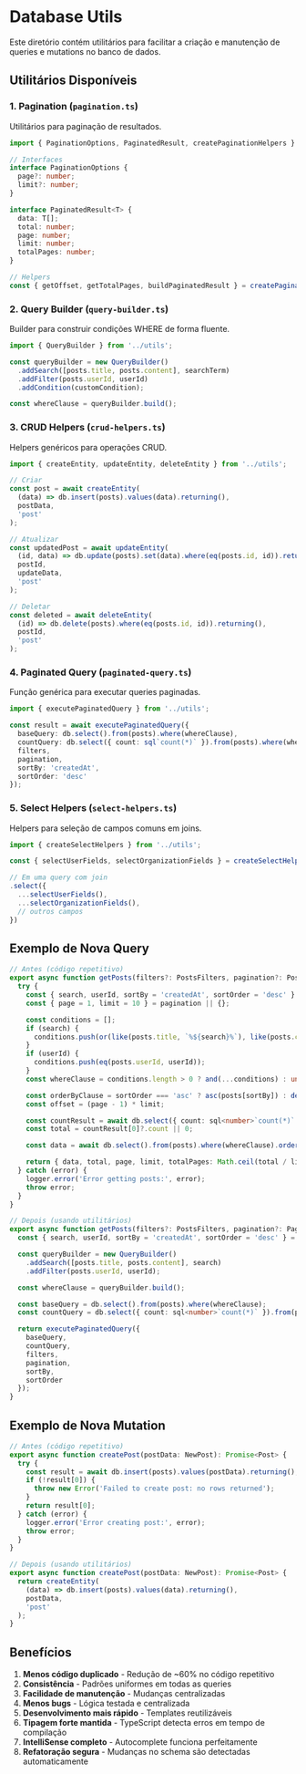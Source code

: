 # Database Utils

Este diretório contém utilitários para facilitar a criação e manutenção de queries e mutations no banco de dados.

## Utilitários Disponíveis

### 1. Pagination (`pagination.ts`)
Utilitários para paginação de resultados.

```typescript
import { PaginationOptions, PaginatedResult, createPaginationHelpers } from '../utils';

// Interfaces
interface PaginationOptions {
  page?: number;
  limit?: number;
}

interface PaginatedResult<T> {
  data: T[];
  total: number;
  page: number;
  limit: number;
  totalPages: number;
}

// Helpers
const { getOffset, getTotalPages, buildPaginatedResult } = createPaginationHelpers();
```

### 2. Query Builder (`query-builder.ts`)
Builder para construir condições WHERE de forma fluente.

```typescript
import { QueryBuilder } from '../utils';

const queryBuilder = new QueryBuilder()
  .addSearch([posts.title, posts.content], searchTerm)
  .addFilter(posts.userId, userId)
  .addCondition(customCondition);

const whereClause = queryBuilder.build();
```

### 3. CRUD Helpers (`crud-helpers.ts`)
Helpers genéricos para operações CRUD.

```typescript
import { createEntity, updateEntity, deleteEntity } from '../utils';

// Criar
const post = await createEntity(
  (data) => db.insert(posts).values(data).returning(),
  postData,
  'post'
);

// Atualizar
const updatedPost = await updateEntity(
  (id, data) => db.update(posts).set(data).where(eq(posts.id, id)).returning(),
  postId,
  updateData,
  'post'
);

// Deletar
const deleted = await deleteEntity(
  (id) => db.delete(posts).where(eq(posts.id, id)).returning(),
  postId,
  'post'
);
```

### 4. Paginated Query (`paginated-query.ts`)
Função genérica para executar queries paginadas.

```typescript
import { executePaginatedQuery } from '../utils';

const result = await executePaginatedQuery({
  baseQuery: db.select().from(posts).where(whereClause),
  countQuery: db.select({ count: sql`count(*)` }).from(posts).where(whereClause),
  filters,
  pagination,
  sortBy: 'createdAt',
  sortOrder: 'desc'
});
```

### 5. Select Helpers (`select-helpers.ts`)
Helpers para seleção de campos comuns em joins.

```typescript
import { createSelectHelpers } from '../utils';

const { selectUserFields, selectOrganizationFields } = createSelectHelpers();

// Em uma query com join
.select({
  ...selectUserFields(),
  ...selectOrganizationFields(),
  // outros campos
})
```

## Exemplo de Nova Query

```typescript
// Antes (código repetitivo)
export async function getPosts(filters?: PostsFilters, pagination?: PostsPagination): Promise<PostsResult> {
  try {
    const { search, userId, sortBy = 'createdAt', sortOrder = 'desc' } = filters || {};
    const { page = 1, limit = 10 } = pagination || {};

    const conditions = [];
    if (search) {
      conditions.push(or(like(posts.title, `%${search}%`), like(posts.content, `%${search}%`)));
    }
    if (userId) {
      conditions.push(eq(posts.userId, userId));
    }
    const whereClause = conditions.length > 0 ? and(...conditions) : undefined;

    const orderByClause = sortOrder === 'asc' ? asc(posts[sortBy]) : desc(posts[sortBy]);
    const offset = (page - 1) * limit;

    const countResult = await db.select({ count: sql<number>`count(*)` }).from(posts).where(whereClause).execute();
    const total = countResult[0]?.count || 0;

    const data = await db.select().from(posts).where(whereClause).orderBy(orderByClause).limit(limit).offset(offset);

    return { data, total, page, limit, totalPages: Math.ceil(total / limit) };
  } catch (error) {
    logger.error('Error getting posts:', error);
    throw error;
  }
}

// Depois (usando utilitários)
export async function getPosts(filters?: PostsFilters, pagination?: PaginationOptions): Promise<PaginatedResult<Post>> {
  const { search, userId, sortBy = 'createdAt', sortOrder = 'desc' } = filters || {};

  const queryBuilder = new QueryBuilder()
    .addSearch([posts.title, posts.content], search)
    .addFilter(posts.userId, userId);

  const whereClause = queryBuilder.build();

  const baseQuery = db.select().from(posts).where(whereClause);
  const countQuery = db.select({ count: sql<number>`count(*)` }).from(posts).where(whereClause);

  return executePaginatedQuery({
    baseQuery,
    countQuery,
    filters,
    pagination,
    sortBy,
    sortOrder
  });
}
```

## Exemplo de Nova Mutation

```typescript
// Antes (código repetitivo)
export async function createPost(postData: NewPost): Promise<Post> {
  try {
    const result = await db.insert(posts).values(postData).returning();
    if (!result[0]) {
      throw new Error('Failed to create post: no rows returned');
    }
    return result[0];
  } catch (error) {
    logger.error('Error creating post:', error);
    throw error;
  }
}

// Depois (usando utilitários)
export async function createPost(postData: NewPost): Promise<Post> {
  return createEntity(
    (data) => db.insert(posts).values(data).returning(),
    postData,
    'post'
  );
}
```

## Benefícios

1. **Menos código duplicado** - Redução de ~60% no código repetitivo
2. **Consistência** - Padrões uniformes em todas as queries
3. **Facilidade de manutenção** - Mudanças centralizadas
4. **Menos bugs** - Lógica testada e centralizada
5. **Desenvolvimento mais rápido** - Templates reutilizáveis
6. **Tipagem forte mantida** - TypeScript detecta erros em tempo de compilação
7. **IntelliSense completo** - Autocomplete funciona perfeitamente
8. **Refatoração segura** - Mudanças no schema são detectadas automaticamente
